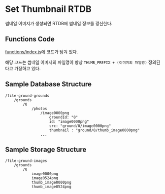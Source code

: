 # Set Thumbnail RTDB

썸네일 이미지가 생성되면 RTDB에 썸네일 정보를 갱신한다.

## Functions Code

[functions/index.js](functions/index.js)에 코드가 담겨 있다.

해당 코드는 썸네일 이미지의 파일명이 항상 `THUMB_PREFIX + (이미지의 파일명)` 정의된다고 가정하고 있다.

## Sample Database Structure

```
/file-ground-grounds
    /grounds
        /0
            /photos
                /image0000png
                    groundId: "0"
                    id: "image0000png"
                    src: "ground/0/image0000png"
                    thumbnail : "ground/0/thumb_image0000png"
                ...
```

## Sample Storage Structure

```
/file-ground-images
    /grounds
        /0
            image0000png
            image0524png
            thumb_image0000png
            thumb_image0524png
```